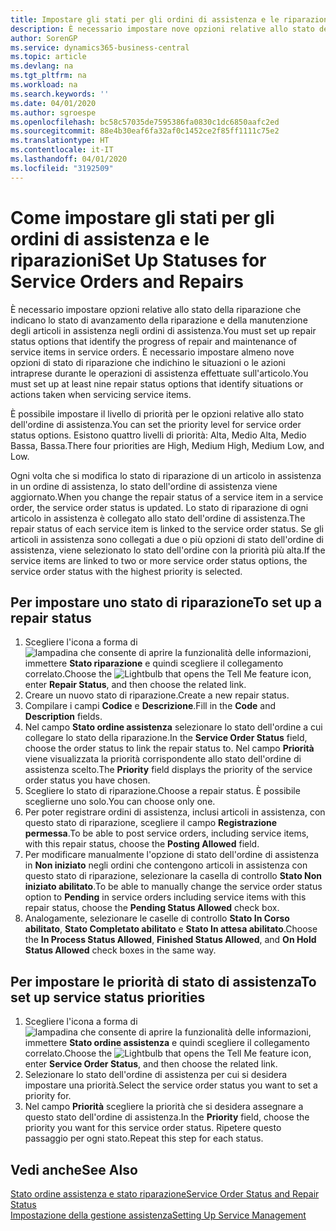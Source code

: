```yaml
---
title: Impostare gli stati per gli ordini di assistenza e le riparazioni | Documenti Microsoft
description: È necessario impostare nove opzioni relative allo stato della riparazione che indicano lo stato di avanzamento della riparazione e della manutenzione degli articoli in assistenza negli ordini di assistenza.
author: SorenGP
ms.service: dynamics365-business-central
ms.topic: article
ms.devlang: na
ms.tgt_pltfrm: na
ms.workload: na
ms.search.keywords: ''
ms.date: 04/01/2020
ms.author: sgroespe
ms.openlocfilehash: bc58c57035de7595386fa0830c1dc6850aafc2ed
ms.sourcegitcommit: 88e4b30eaf6fa32af0c1452ce2f85ff1111c75e2
ms.translationtype: HT
ms.contentlocale: it-IT
ms.lasthandoff: 04/01/2020
ms.locfileid: "3192509"
---
```

# <a name="set-up-statuses-for-service-orders-and-repairs"></a><span data-ttu-id="3e2c7-103">Come impostare gli stati per gli ordini di assistenza e le riparazioni</span><span class="sxs-lookup"><span data-stu-id="3e2c7-103">Set Up Statuses for Service Orders and Repairs</span></span>
<span data-ttu-id="3e2c7-104">È necessario impostare opzioni relative allo stato della riparazione che indicano lo stato di avanzamento della riparazione e della manutenzione degli articoli in assistenza negli ordini di assistenza.</span><span class="sxs-lookup"><span data-stu-id="3e2c7-104">You must set up repair status options that identify the progress of repair and maintenance of service items in service orders.</span></span> <span data-ttu-id="3e2c7-105">È necessario impostare almeno nove opzioni di stato di riparazione che indichino le situazioni o le azioni intraprese durante le operazioni di assistenza effettuate sull'articolo.</span><span class="sxs-lookup"><span data-stu-id="3e2c7-105">You must set up at least nine repair status options that identify situations or actions taken when servicing service items.</span></span>  

<span data-ttu-id="3e2c7-106">È possibile impostare il livello di priorità per le opzioni relative allo stato dell'ordine di assistenza.</span><span class="sxs-lookup"><span data-stu-id="3e2c7-106">You can set the priority level for service order status options.</span></span> <span data-ttu-id="3e2c7-107">Esistono quattro livelli di priorità: Alta, Medio Alta, Medio Bassa, Bassa.</span><span class="sxs-lookup"><span data-stu-id="3e2c7-107">There four priorities are High, Medium High, Medium Low, and Low.</span></span>  

<span data-ttu-id="3e2c7-108">Ogni volta che si modifica lo stato di riparazione di un articolo in assistenza in un ordine di assistenza, lo stato dell'ordine di assistenza viene aggiornato.</span><span class="sxs-lookup"><span data-stu-id="3e2c7-108">When you change the repair status of a service item in a service order, the service order status is updated.</span></span> <span data-ttu-id="3e2c7-109">Lo stato di riparazione di ogni articolo in assistenza è collegato allo stato dell'ordine di assistenza.</span><span class="sxs-lookup"><span data-stu-id="3e2c7-109">The repair status of each service item is linked to the service order status.</span></span> <span data-ttu-id="3e2c7-110">Se gli articoli in assistenza sono collegati a due o più opzioni di stato dell'ordine di assistenza, viene selezionato lo stato dell'ordine con la priorità più alta.</span><span class="sxs-lookup"><span data-stu-id="3e2c7-110">If the service items are linked to two or more service order status options, the service order status with the highest priority is selected.</span></span>  

## <a name="to-set-up-a-repair-status"></a><span data-ttu-id="3e2c7-111">Per impostare uno stato di riparazione</span><span class="sxs-lookup"><span data-stu-id="3e2c7-111">To set up a repair status</span></span>  
1. <span data-ttu-id="3e2c7-112">Scegliere l'icona a forma di ![lampadina che consente di aprire la funzionalità delle informazioni](media/ui-search/search_small.png "Informazioni sull'operazione che si desidera eseguire"), immettere **Stato riparazione** e quindi scegliere il collegamento correlato.</span><span class="sxs-lookup"><span data-stu-id="3e2c7-112">Choose the ![Lightbulb that opens the Tell Me feature](media/ui-search/search_small.png "Tell me what you want to do") icon, enter **Repair Status**, and then choose the related link.</span></span>
2. <span data-ttu-id="3e2c7-113">Creare un nuovo stato di riparazione.</span><span class="sxs-lookup"><span data-stu-id="3e2c7-113">Create a new repair status.</span></span>  
3. <span data-ttu-id="3e2c7-114">Compilare i campi **Codice** e **Descrizione**.</span><span class="sxs-lookup"><span data-stu-id="3e2c7-114">Fill in the **Code** and **Description** fields.</span></span>  
4. <span data-ttu-id="3e2c7-115">Nel campo **Stato ordine assistenza** selezionare lo stato dell'ordine a cui collegare lo stato della riparazione.</span><span class="sxs-lookup"><span data-stu-id="3e2c7-115">In the **Service Order Status** field, choose the order status to link the repair status to.</span></span> <span data-ttu-id="3e2c7-116">Nel campo **Priorità** viene visualizzata la priorità corrispondente allo stato dell'ordine di assistenza scelto.</span><span class="sxs-lookup"><span data-stu-id="3e2c7-116">The **Priority** field displays the priority of the service order status you have chosen.</span></span>  
5. <span data-ttu-id="3e2c7-117">Scegliere lo stato di riparazione.</span><span class="sxs-lookup"><span data-stu-id="3e2c7-117">Choose a repair status.</span></span> <span data-ttu-id="3e2c7-118">È possibile sceglierne uno solo.</span><span class="sxs-lookup"><span data-stu-id="3e2c7-118">You can choose only one.</span></span>  
6. <span data-ttu-id="3e2c7-119">Per poter registrare ordini di assistenza, inclusi articoli in assistenza, con questo stato di riparazione, scegliere il campo **Registrazione permessa**.</span><span class="sxs-lookup"><span data-stu-id="3e2c7-119">To be able to post service orders, including service items, with this repair status, choose the **Posting Allowed** field.</span></span>  
7. <span data-ttu-id="3e2c7-120">Per modificare manualmente l'opzione di stato dell'ordine di assistenza in **Non iniziato** negli ordini che contengono articoli in assistenza con questo stato di riparazione, selezionare la casella di controllo **Stato Non iniziato abilitato**.</span><span class="sxs-lookup"><span data-stu-id="3e2c7-120">To be able to manually change the service order status option to **Pending** in service orders including service items with this repair status, choose the **Pending Status Allowed** check box.</span></span>  
8. <span data-ttu-id="3e2c7-121">Analogamente, selezionare le caselle di controllo **Stato In Corso abilitato**, **Stato Completato abilitato** e **Stato In attesa abilitato**.</span><span class="sxs-lookup"><span data-stu-id="3e2c7-121">Choose the **In Process Status Allowed**, **Finished Status Allowed**, and **On Hold Status Allowed** check boxes in the same way.</span></span>
  
## <a name="to-set-up-service-status-priorities"></a><span data-ttu-id="3e2c7-122">Per impostare le priorità di stato di assistenza</span><span class="sxs-lookup"><span data-stu-id="3e2c7-122">To set up service status priorities</span></span>  
1. <span data-ttu-id="3e2c7-123">Scegliere l'icona a forma di ![lampadina che consente di aprire la funzionalità delle informazioni](media/ui-search/search_small.png "Informazioni sull'operazione che si desidera eseguire"), immettere **Stato ordine assistenza** e quindi scegliere il collegamento correlato.</span><span class="sxs-lookup"><span data-stu-id="3e2c7-123">Choose the ![Lightbulb that opens the Tell Me feature](media/ui-search/search_small.png "Tell me what you want to do") icon, enter **Service Order Status**, and then choose the related link.</span></span>  
2. <span data-ttu-id="3e2c7-124">Selezionare lo stato dell'ordine di assistenza per cui si desidera impostare una priorità.</span><span class="sxs-lookup"><span data-stu-id="3e2c7-124">Select the service order status you want to set a priority for.</span></span>  
3. <span data-ttu-id="3e2c7-125">Nel campo **Priorità** scegliere la priorità che si desidera assegnare a questo stato dell'ordine di assistenza.</span><span class="sxs-lookup"><span data-stu-id="3e2c7-125">In the **Priority** field, choose the priority you want for this service order status.</span></span> <span data-ttu-id="3e2c7-126">Ripetere questo passaggio per ogni stato.</span><span class="sxs-lookup"><span data-stu-id="3e2c7-126">Repeat this step for each status.</span></span>  

## <a name="see-also"></a><span data-ttu-id="3e2c7-127">Vedi anche</span><span class="sxs-lookup"><span data-stu-id="3e2c7-127">See Also</span></span>  
[<span data-ttu-id="3e2c7-128">Stato ordine assistenza e stato riparazione</span><span class="sxs-lookup"><span data-stu-id="3e2c7-128">Service Order Status and Repair Status</span></span>](service-service-order-status-and-repair-status.md)  
[<span data-ttu-id="3e2c7-129">Impostazione della gestione assistenza</span><span class="sxs-lookup"><span data-stu-id="3e2c7-129">Setting Up Service Management</span></span>](service-setup-service.md)  
